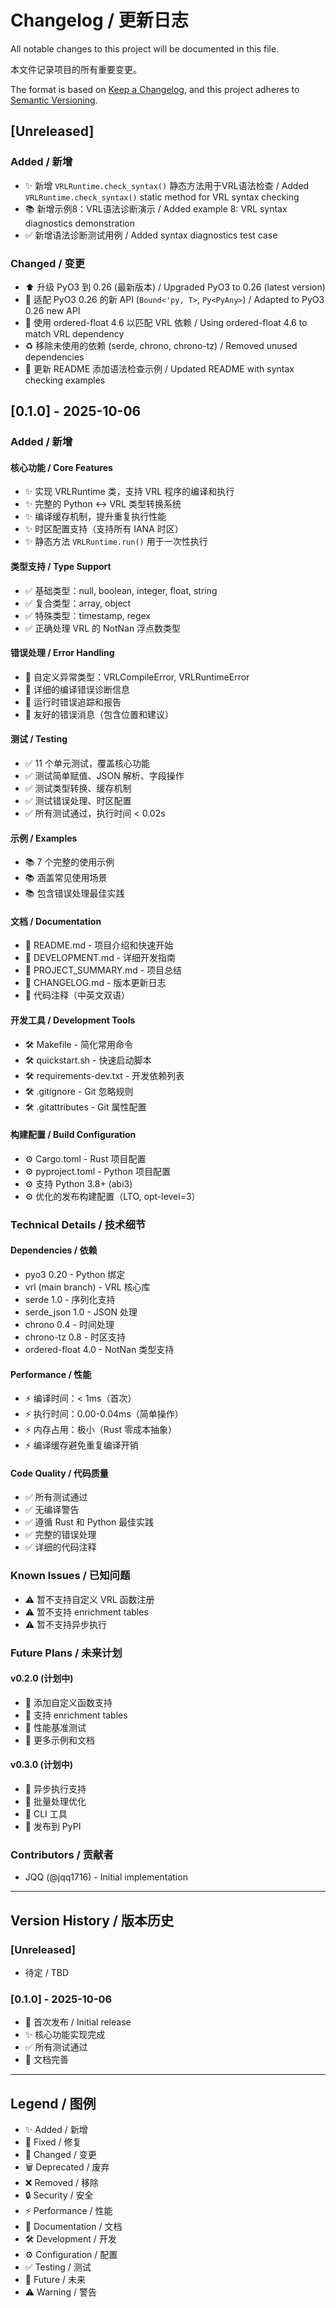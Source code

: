 # Changelog / 更新日志

All notable changes to this project will be documented in this file.

本文件记录项目的所有重要变更。

The format is based on [Keep a Changelog](https://keepachangelog.com/en/1.0.0/),
and this project adheres to [Semantic Versioning](https://semver.org/spec/v2.0.0.html).

## [Unreleased]

### Added / 新增
- ✨ 新增 `VRLRuntime.check_syntax()` 静态方法用于VRL语法检查 / Added `VRLRuntime.check_syntax()` static method for VRL syntax checking
- 📚 新增示例8：VRL语法诊断演示 / Added example 8: VRL syntax diagnostics demonstration
- ✅ 新增语法诊断测试用例 / Added syntax diagnostics test case

### Changed / 变更
- ⬆️ 升级 PyO3 到 0.26 (最新版本) / Upgraded PyO3 to 0.26 (latest version)
- 🔄 适配 PyO3 0.26 的新 API (`Bound<'py, T>`, `Py<PyAny>`) / Adapted to PyO3 0.26 new API
- 🔧 使用 ordered-float 4.6 以匹配 VRL 依赖 / Using ordered-float 4.6 to match VRL dependency
- ♻️ 移除未使用的依赖 (serde, chrono, chrono-tz) / Removed unused dependencies
- 📖 更新 README 添加语法检查示例 / Updated README with syntax checking examples

## [0.1.0] - 2025-10-06

### Added / 新增

#### 核心功能 / Core Features
- ✨ 实现 VRLRuntime 类，支持 VRL 程序的编译和执行
- ✨ 完整的 Python ↔ VRL 类型转换系统
- ✨ 编译缓存机制，提升重复执行性能
- ✨ 时区配置支持（支持所有 IANA 时区）
- ✨ 静态方法 `VRLRuntime.run()` 用于一次性执行

#### 类型支持 / Type Support
- ✅ 基础类型：null, boolean, integer, float, string
- ✅ 复合类型：array, object
- ✅ 特殊类型：timestamp, regex
- ✅ 正确处理 VRL 的 NotNan 浮点数类型

#### 错误处理 / Error Handling
- 🔧 自定义异常类型：VRLCompileError, VRLRuntimeError
- 🔧 详细的编译错误诊断信息
- 🔧 运行时错误追踪和报告
- 🔧 友好的错误消息（包含位置和建议）

#### 测试 / Testing
- ✅ 11 个单元测试，覆盖核心功能
- ✅ 测试简单赋值、JSON 解析、字段操作
- ✅ 测试类型转换、缓存机制
- ✅ 测试错误处理、时区配置
- ✅ 所有测试通过，执行时间 < 0.02s

#### 示例 / Examples
- 📚 7 个完整的使用示例
- 📚 涵盖常见使用场景
- 📚 包含错误处理最佳实践

#### 文档 / Documentation
- 📖 README.md - 项目介绍和快速开始
- 📖 DEVELOPMENT.md - 详细开发指南
- 📖 PROJECT_SUMMARY.md - 项目总结
- 📖 CHANGELOG.md - 版本更新日志
- 📖 代码注释（中英文双语）

#### 开发工具 / Development Tools
- 🛠️ Makefile - 简化常用命令
- 🛠️ quickstart.sh - 快速启动脚本
- 🛠️ requirements-dev.txt - 开发依赖列表
- 🛠️ .gitignore - Git 忽略规则
- 🛠️ .gitattributes - Git 属性配置

#### 构建配置 / Build Configuration
- ⚙️ Cargo.toml - Rust 项目配置
- ⚙️ pyproject.toml - Python 项目配置
- ⚙️ 支持 Python 3.8+ (abi3)
- ⚙️ 优化的发布构建配置（LTO, opt-level=3）

### Technical Details / 技术细节

#### Dependencies / 依赖
- pyo3 0.20 - Python 绑定
- vrl (main branch) - VRL 核心库
- serde 1.0 - 序列化支持
- serde_json 1.0 - JSON 处理
- chrono 0.4 - 时间处理
- chrono-tz 0.8 - 时区支持
- ordered-float 4.0 - NotNan 类型支持

#### Performance / 性能
- ⚡ 编译时间：< 1ms（首次）
- ⚡ 执行时间：0.00-0.04ms（简单操作）
- ⚡ 内存占用：极小（Rust 零成本抽象）
- ⚡ 编译缓存避免重复编译开销

#### Code Quality / 代码质量
- ✅ 所有测试通过
- ✅ 无编译警告
- ✅ 遵循 Rust 和 Python 最佳实践
- ✅ 完整的错误处理
- ✅ 详细的代码注释

### Known Issues / 已知问题

- ⚠️ 暂不支持自定义 VRL 函数注册
- ⚠️ 暂不支持 enrichment tables
- ⚠️ 暂不支持异步执行

### Future Plans / 未来计划

#### v0.2.0 (计划中)
- 🔮 添加自定义函数支持
- 🔮 支持 enrichment tables
- 🔮 性能基准测试
- 🔮 更多示例和文档

#### v0.3.0 (计划中)
- 🔮 异步执行支持
- 🔮 批量处理优化
- 🔮 CLI 工具
- 🔮 发布到 PyPI

### Contributors / 贡献者

- JQQ (@jqq1716) - Initial implementation

---

## Version History / 版本历史

### [Unreleased]
- 待定 / TBD

### [0.1.0] - 2025-10-06
- 🎉 首次发布 / Initial release
- ✨ 核心功能实现完成
- ✅ 所有测试通过
- 📖 文档完善

---

## Legend / 图例

- ✨ Added / 新增
- 🔧 Fixed / 修复
- 🔄 Changed / 变更
- 🗑️ Deprecated / 废弃
- ❌ Removed / 移除
- 🔒 Security / 安全
- ⚡ Performance / 性能
- 📖 Documentation / 文档
- 🛠️ Development / 开发
- ⚙️ Configuration / 配置
- ✅ Testing / 测试
- 🔮 Future / 未来
- ⚠️ Warning / 警告
